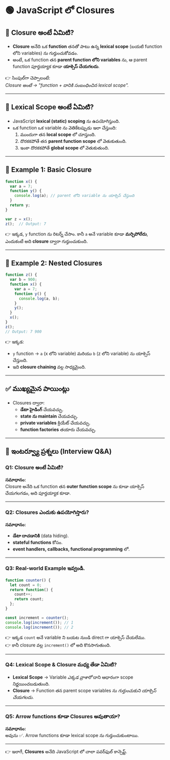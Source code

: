 # 🟢 JavaScript లో Closures  

## 📌 Closure అంటే ఏమిటి?
- **Closure** అనేది ఒక **function** తనతో పాటు ఉన్న **lexical scope** (బయటి function లోని variables) ను గుర్తుంచుకోవడం.  
- అంటే, ఒక function తన **parent function లోని variables** ను, ఆ parent function పూర్తయ్యాక కూడా **యాక్సెస్ చేయగలదు**.  

👉 సింపుల్‌గా చెప్పాలంటే:  
*Closure అంటే → "function + దానికి సంబంధించిన lexical scope".*

---

## 📌 Lexical Scope అంటే ఏమిటి?
- JavaScript **lexical (static) scoping** ను ఉపయోగిస్తుంది.  
- ఒక function ఒక variable ను వెతికేటప్పుడు ఇలా చేస్తుంది:
  1. ముందుగా తన **local scope** లో చూస్తుంది.  
  2. దొరకకపోతే తన **parent function scope** లో వెతుకుతుంది.  
  3. ఇంకా దొరకకపోతే **global scope** లో వెతుకుతుంది.  

---

## 📌 Example 1: Basic Closure  

```js
function x() {
  var a = 7;
  function y() {
    console.log(a); // parent లోని variable ను యాక్సెస్ చేస్తుంది
  }
  return y;
}

var z = x();
z();  // Output: 7
```

👉 ఇక్కడ, `y` function ను రిటర్న్ చేసాం. కానీ `a` అనే variable కూడా **మర్చిపోలేదు**, ఎందుకంటే అది **closure** ద్వారా గుర్తుంచుకుంది.  

---

## 📌 Example 2: Nested Closures  

```js
function z() {
  var b = 900;
  function x() {
    var a = 7;
    function y() {
      console.log(a, b);
    }
    y();
  }
  x();
}
z();
// Output: 7 900
```

👉 ఇక్కడ:  
- `y` function → `a` (x లోని variable) మరియు `b` (z లోని variable) ను యాక్సెస్ చేస్తుంది.  
- ఇది **closure chaining** వల్ల సాధ్యమైంది.  

---

## ✅ ముఖ్యమైన పాయింట్లు
- Closures ద్వారా:
  - **డేటా హైడింగ్** చేయవచ్చు.  
  - **state ను maintain** చేయవచ్చు.  
  - **private variables** క్రియేట్ చేయవచ్చు.  
  - **function factories** తయారు చేయవచ్చు.  

---

## 🎯 ఇంటర్వ్యూ ప్రశ్నలు (Interview Q&A)

### Q1: Closure అంటే ఏమిటి?
**సమాధానం:**  
Closure అనేది ఒక function తన **outer function scope** ను కూడా యాక్సెస్ చేయగలగడం, అది పూర్తయ్యాక కూడా.

---

### Q2: Closures ఎందుకు ఉపయోగిస్తారు?
**సమాధానం:**  
- **డేటా దాచడానికి** (data hiding).  
- **stateful functions** కోసం.  
- **event handlers, callbacks, functional programming** లో.  

---

### Q3: Real-world Example ఇవ్వండి.
```js
function counter() {
  let count = 0;
  return function() {
    count++;
    return count;
  };
}

const increment = counter();
console.log(increment()); // 1
console.log(increment()); // 2
```

👉 ఇక్కడ `count` అనే variable ని బయట నుండి direct గా యాక్సెస్ చేయలేము.  
👉 కానీ closure వల్ల `increment()` లో అది కొనసాగుతుంది.  

---

### Q4: Lexical Scope & Closure మధ్య తేడా ఏమిటి?
- **Lexical Scope** → Variable *ఎక్కడ వ్రాశారో* దాని ఆధారంగా scope నిర్ణయించబడుతుంది.  
- **Closure** → Function తన parent scope variables ను *గుర్తుంచుకుని యాక్సెస్ చేయగలదు*.  

---

### Q5: Arrow functions కూడా Closures అవుతాయా?
**సమాధానం:**  
అవును ✅. Arrow functions కూడా lexical scope ను గుర్తుంచుకుంటాయి.  

---

👉 ఇలాగే, **Closures** అనేది JavaScript లో చాలా పవర్‌ఫుల్ కాన్సెప్ట్.  
